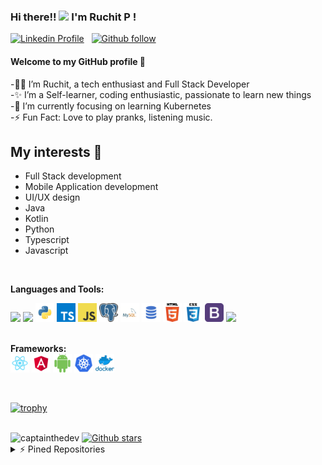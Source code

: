 ### Hi there!! <img src="https://media.giphy.com/media/hvRJCLFzcasrR4ia7z/giphy.gif" width="25px"> I'm Ruchit P !
<a href="https://www.linkedin.com/in/ruchit-patel-2808871b7/"><img src="https://img.shields.io/badge/linkedin-%230077B5.svg?&style=for-the-badge&logo=linkedin&logoColor=white" alt="Linkedin Profile"/></a> &nbsp;
<a href="https://github.com/captaincoder11"><img src="https://img.shields.io/badge/follow-%23100000.svg?&style=for-the-badge&logo=github&logoColor=white" alt="Github follow"/></a>


#### Welcome to my GitHub profile 🥰
-🧑‍💻 I’m Ruchit, a tech enthusiast and Full Stack Developer
<br/>
-✨ I’m a Self-learner, coding enthusiastic, passionate to learn new things 
<br/>
-🌱 I’m currently focusing on learning Kubernetes
<br/>
-⚡ Fun Fact: Love to play pranks, listening music.

## My interests 💙 
* Full Stack development
* Mobile Application development
* UI/UX design 
* Java
* Kotlin
* Python
* Typescript
* Javascript

<br/>

**Languages and Tools:**  

<code><img height="30" src="https://simpleicons.org/icons/java.svg"></code>
<code><img height="30" src="https://simpleicons.org/icons/kotlin.svg"></code>
<code><img height="30" src="https://raw.githubusercontent.com/github/explore/80688e429a7d4ef2fca1e82350fe8e3517d3494d/topics/python/python.png"></code>
<code><img height="30" src="https://raw.githubusercontent.com/github/explore/80688e429a7d4ef2fca1e82350fe8e3517d3494d/topics/typescript/typescript.png"></code>
<code><img height="30" src="https://raw.githubusercontent.com/github/explore/80688e429a7d4ef2fca1e82350fe8e3517d3494d/topics/javascript/javascript.png"></code>
<code><img height="30" src="https://raw.githubusercontent.com/github/explore/80688e429a7d4ef2fca1e82350fe8e3517d3494d/topics/postgresql/postgresql.png"></code>
<code><img height="30" src="https://raw.githubusercontent.com/github/explore/80688e429a7d4ef2fca1e82350fe8e3517d3494d/topics/mysql/mysql.png"></code>
<code><img height="30" src="https://raw.githubusercontent.com/github/explore/80688e429a7d4ef2fca1e82350fe8e3517d3494d/topics/sql/sql.png"></code>
<code><img height="30" src="https://raw.githubusercontent.com/github/explore/80688e429a7d4ef2fca1e82350fe8e3517d3494d/topics/html/html.png"></code>
<code><img height="30" src="https://raw.githubusercontent.com/github/explore/80688e429a7d4ef2fca1e82350fe8e3517d3494d/topics/css/css.png"></code>
<code><img height="30" src="https://raw.githubusercontent.com/github/explore/80688e429a7d4ef2fca1e82350fe8e3517d3494d/topics/bootstrap/bootstrap.png"></code>
<code><img height="30" src="https://simpleicons.org/icons/adobexd.svg"></code>
<br/>
<br/>


**Frameworks:**  
<code><img height="30" src="https://raw.githubusercontent.com/github/explore/80688e429a7d4ef2fca1e82350fe8e3517d3494d/topics/react/react.png"></code>
<code><img height="30" src="https://raw.githubusercontent.com/github/explore/80688e429a7d4ef2fca1e82350fe8e3517d3494d/topics/angular/angular.png"></code>
<code><img height="30" src="https://raw.githubusercontent.com/github/explore/80688e429a7d4ef2fca1e82350fe8e3517d3494d/topics/android/android.png"></code>
<code><img height="30" src="https://raw.githubusercontent.com/github/explore/80688e429a7d4ef2fca1e82350fe8e3517d3494d/topics/kubernetes/kubernetes.png"></code>
<code><img height="30" src="https://raw.githubusercontent.com/github/explore/80688e429a7d4ef2fca1e82350fe8e3517d3494d/topics/docker/docker.png"></code>

<br/>


[![trophy](https://github-profile-trophy.vercel.app/?username=ryo-ma&theme=onedark)](https://github.com/ryo-ma/github-profile-trophy)


<br/>
<img src="https://komarev.com/ghpvc/?username=captaincoder11" alt="captainthedev"/> 
<a href="https://github.com/Captaincoder11"><img src="https://img.shields.io/github/stars/captaincoder11?color=blue&style=flat-box&logo=github" alt="Github stars"/></a>

<details>
     <br/>
<summary>⚡ Pined Repositories</summary>

[![ReadMe Card](https://github-readme-stats.vercel.app/api/pin/?username=captaincoder11&repo=Portfolio&show_icons=true&theme=chartreuse-dark)](https://github.com/CaptainCoder11/Portfolio)     
[![ReadMe Card](https://github-readme-stats.vercel.app/api/pin/?username=captaincoder11&repo=TicTacToe&show_icons=true&theme=chartreuse-dark)](https://github.com/CaptainCoder11/TicTacToe)
[![ReadMe Card](https://github-readme-stats.vercel.app/api/pin/?username=captaincoder11&repo=MarvelMusicPlayer&show_icons=true&theme=chartreuse-dark)](https://github.com/CaptainCoder11/MarvelMusicPlayer)
[![ReadMe Card](https://github-readme-stats.vercel.app/api/pin/?username=captaincoder11&repo=Segmented-Progress-Bar&show_icons=true&theme=chartreuse-dark)](https://github.com/CaptainCoder11/Segmented-Progress-Bar)
[![ReadMe Card](https://github-readme-stats.vercel.app/api/pin/?username=captaincoder11&repo=WaitingLine&show_icons=true&theme=chartreuse-dark)](https://github.com/CaptainCoder11/WaitingLine)

 <br/>

</details>
